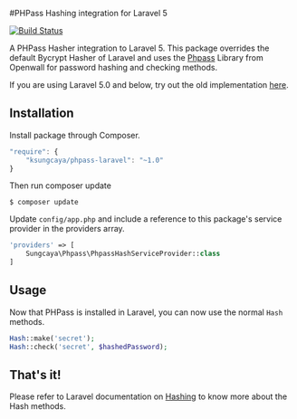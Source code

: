 #PHPass Hashing integration for Laravel 5

[![Build Status](https://travis-ci.org/ksungcaya/phpass-laravel.svg?branch=master)](https://travis-ci.org/ksungcaya/phpass-laravel)

A PHPass Hasher integration to Laravel 5. This package overrides the default Bycrypt Hasher of Laravel 
and uses the [Phpass](http://openwall.com/phpass/) Library from Openwall for password hashing and checking methods.

If you are using Laravel 5.0 and below, try out the old implementation [here](https://github.com/ksungcaya/phpass).

## Installation

Install package through Composer.

```js
"require": {
    "ksungcaya/phpass-laravel": "~1.0"
}
```

Then run composer update
```
$ composer update
```

Update `config/app.php` and include a reference to this package's service provider in the providers array.

```php
'providers' => [
    Sungcaya\Phpass\PhpassHashServiceProvider::class
]
```

## Usage

Now that PHPass is installed in Laravel, you can now use the normal `Hash` methods.

```php
Hash::make('secret');
Hash::check('secret', $hashedPassword);
```

## That's it!

Please refer to Laravel documentation on [Hashing](http://laravel.com/docs/5.1/hashing) to know more about the Hash methods.
